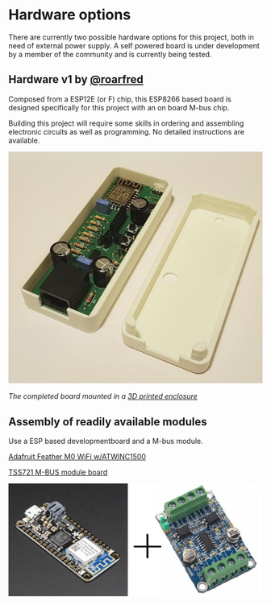 # Hardware options

There are currently two possible hardware options for this project, both in need of external power supply. A self powered board is under development by a member of the community and is currently being tested. 

## Hardware v1 by [@roarfred](https://github.com/roarfred)
Composed from a ESP12E (or F) chip, this ESP8266 based board is designed specifically for this project with an on board M-bus chip.

Building this project will require some skills in ordering and assembling electronic circuits as well as programming. No detailed instructions are available.

![The HAN Reader Hardware](v1/img/HanReaderInEnclosure.PNG)

*The completed board mounted in a [3D printed enclosure](/Enclosure)*

## Assembly of readily available modules
Use a ESP based developmentboard and a M-bus module.

[Adafruit Feather M0 WiFi w/ATWINC1500](https://www.adafruit.com/product/3010)

[TSS721 M-BUS module board](https://www.aliexpress.com/item/TSS721/32751482255.html)

![FeatherMbus](./feather_3010-00_mbus_slave.jpg)
